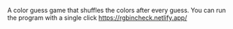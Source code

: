 A color guess game that shuffles the colors after every guess.
You can run the program with a single click https://rgbincheck.netlify.app/